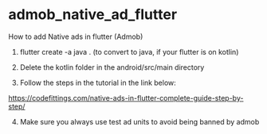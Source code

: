 # admob_native_ad_flutter
How to add Native ads in flutter (Admob)

1. flutter create -a java .  (to convert to java, if your flutter is on kotlin)

2. Delete the kotlin folder in the android/src/main directory

3. Follow the steps in the tutorial in the link below:

https://codefittings.com/native-ads-in-flutter-complete-guide-step-by-step/

4. Make sure you always use test ad units to avoid being banned by admob
